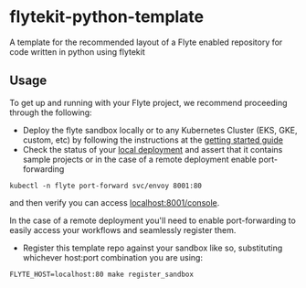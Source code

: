 # flytekit-python-template
A template for the recommended layout of a Flyte enabled repository for code written in python using flytekit

## Usage
To get up and running with your Flyte project, we recommend proceeding through the following:

* Deploy the flyte sandbox locally or to any Kubernetes Cluster (EKS, GKE, custom, etc) by following the instructions at
   the [getting started guide](https://flyte.readthedocs.io/en/latest/administrator/install/getting_started.html#getting-started)
* Check the status of your [local deployment](http://localhost/console) and assert that it contains sample projects or
   in the case of a remote deployment enable port-forwarding
   
```shell
kubectl -n flyte port-forward svc/envoy 8001:80
```

and then verify you can access [localhost:8001/console](localhost:8001/console).

In the case of a remote deployment you'll need to enable port-forwarding to easily access your workflows and seamlessly register them.

* Register this template repo against your sandbox like so, substituting whichever host:port combination you are using:

```shell
FLYTE_HOST=localhost:80 make register_sandbox
```
